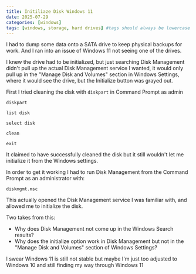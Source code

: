 ```yaml
--- 
title: Initiliaze Disk Windows 11
date: 2025-07-29
categories: [windows]
tags: [windows, storage, hard drives] #tags should always be lowercase
---
```


I had to dump some data onto a SATA drive to keep physical backups for work. And I ran into an issue of Windows 11 not seeing one of the drives. 

I knew the drive had to be initialized, but just searching Disk Management didn't pull up the actual Disk Management service I wanted, it would only pull up in the "Manage Disk and Volumes" section in Windows Settings, where it would see the drive, but the Initialize button was grayed out.

First I tried cleaning the disk with ``diskpart`` in Command Prompt as admin

``diskpart``

``list disk``

``select disk ``

``clean``

``exit``

It claimed to have successfully cleaned the disk but it still wouldn't let me initialize it from the Windows settings.

In order to get it working I had to run Disk Management from the Command Prompt as an administrator with:

``diskmgmt.msc``

This actually opened the Disk Management service I was familiar with, and allowed me to initialize the disk.

Two takes from this:

- Why does Disk Management not come up in the Windows Search results?
- Why does the initialize option work in Disk Management but not in the "Manage Disk and Volumes" section of Windows Settings?

I swear Windows 11 is still not stable but maybe I'm just too adjusted to Windows 10 and still finding my way through Windows 11